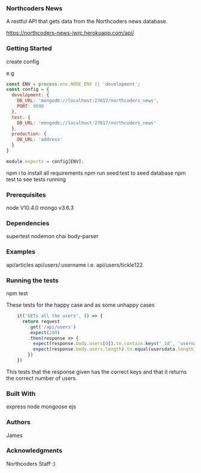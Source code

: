 ### Northcoders News
A restful API that gets data from the Northcoders news database.

https://northcoders-news-jwrc.herokuapp.com/api/

### Getting Started
create config 

e.g 
```js 
const ENV = process.env.NODE_ENV || 'development';
const config = {
  development: {
    DB_URL: 'mongodb://localhost:27017/northcoders_news',
    PORT: 9090
  },
  test: {
    DB_URL: 'mongodb://localhost:27017/northcoders_news'
  },
  production: {
    DB_URL: 'address'
  }
}

module.exports = config[ENV];
```
npm i to install all requirements
npm run seed:test to seed database
npm test to see tests running

### Prerequisites
node V10.4.0
mongo v3.6.3

### Dependencies
supertest
nodemon
chai
body-parser

### Examples
api/articles
api/users/:username i.e. api/users/tickle122

### Running the tests
npm test

These tests for the happy case and as some unhappy cases

```js  describe('Users tests', () => {
    it('GETs all the users', () => {
      return request
        .get('/api/users')
        .expect(200)
        .then(response => {
          expect(response.body.users[0]).to.contain.keys('_id', 'username', 'name', 'avatar_url');
          expect(response.body.users.length).to.equal(usersdata.length);
        })
    }) 
```

This tests that the response given has the correct keys and that it returns the correct number of users.

### Built With
express
node
mongoose
ejs

### Authors
James 

### Acknowledgments
Northcoders Staff :) 